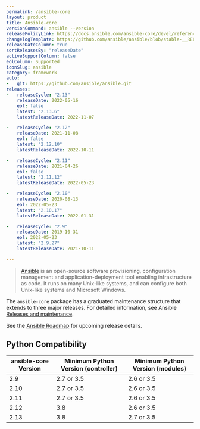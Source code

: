 ```yaml
---
permalink: /ansible-core
layout: product
title: Ansible-core
versionCommand: ansible --version
releasePolicyLink: https://docs.ansible.com/ansible-core/devel/reference_appendices/release_and_maintenance.html
changelogTemplate: https://github.com/ansible/ansible/blob/stable-__RELEASE_CYCLE__/changelogs/CHANGELOG-v__RELEASE_CYCLE__.rst
releaseDateColumn: true
sortReleasesBy: "releaseDate"
activeSupportColumn: false
eolColumn: Supported
iconSlug: ansible
category: framework
auto:
-   git: https://github.com/ansible/ansible.git
releases:
-   releaseCycle: "2.13"
    releaseDate: 2022-05-16
    eol: false
    latest: "2.13.6"
    latestReleaseDate: 2022-11-07

-   releaseCycle: "2.12"
    releaseDate: 2021-11-08
    eol: false
    latest: "2.12.10"
    latestReleaseDate: 2022-10-11

-   releaseCycle: "2.11"
    releaseDate: 2021-04-26
    eol: false
    latest: "2.11.12"
    latestReleaseDate: 2022-05-23

-   releaseCycle: "2.10"
    releaseDate: 2020-08-13
    eol: 2022-05-23
    latest: "2.10.17"
    latestReleaseDate: 2022-01-31

-   releaseCycle: "2.9"
    releaseDate: 2019-10-31
    eol: 2022-05-23
    latest: "2.9.27"
    latestReleaseDate: 2021-10-11

---
```


> [Ansible](https://ansible.com) is an open-source software provisioning, configuration management and application-deployment tool enabling infrastructure as code. It runs on many Unix-like systems, and can configure both Unix-like systems and Microsoft Windows.

The `ansible-core` package has a graduated maintenance structure that extends to three major releases. For detailed information, see Ansible [Releases and maintenance][maintenance].

See the [Ansible Roadmap][roadmap] for upcoming release details.

[roadmap]: https://docs.ansible.com/ansible-core/devel/roadmap/ansible_core_roadmap_index.html
[maintenance]: https://docs.ansible.com/ansible/devel/reference_appendices/release_and_maintenance.html

## Python Compatibility

| ansible-core Version | Minimum Python Version (controller) | Minimum Python Version (modules) |
|----------------------|-------------------------------------|----------------------------------|
| 2.9                  | 2.7 or 3.5                          | 2.6 or 3.5                       |
| 2.10                 | 2.7 or 3.5                          | 2.6 or 3.5                       |
| 2.11                 | 2.7 or 3.5                          | 2.6 or 3.5                       |
| 2.12                 | 3.8                                 | 2.6 or 3.5                       |
| 2.13                 | 3.8                                 | 2.7 or 3.5                       |
